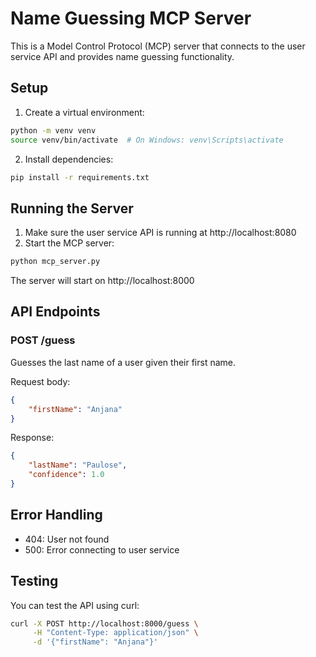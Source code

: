 # Name Guessing MCP Server

This is a Model Control Protocol (MCP) server that connects to the user service API and provides name guessing functionality.

## Setup

1. Create a virtual environment:
```bash
python -m venv venv
source venv/bin/activate  # On Windows: venv\Scripts\activate
```

2. Install dependencies:
```bash
pip install -r requirements.txt
```

## Running the Server

1. Make sure the user service API is running at http://localhost:8080
2. Start the MCP server:
```bash
python mcp_server.py
```

The server will start on http://localhost:8000

## API Endpoints

### POST /guess
Guesses the last name of a user given their first name.

Request body:
```json
{
    "firstName": "Anjana"
}
```

Response:
```json
{
    "lastName": "Paulose",
    "confidence": 1.0
}
```

## Error Handling

- 404: User not found
- 500: Error connecting to user service

## Testing

You can test the API using curl:
```bash
curl -X POST http://localhost:8000/guess \
     -H "Content-Type: application/json" \
     -d '{"firstName": "Anjana"}'
``` 